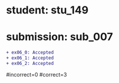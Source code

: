 # student: stu_149
# submission: sub_007

```diff
+ ex06_0: Accepted
+ ex06_1: Accepted
+ ex06_2: Accepted
```
#incorrect=0
#correct=3
